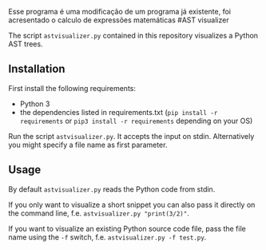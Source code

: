 Esse programa é uma modificação de um programa já existente, foi acresentado o calculo de expressões matemáticas
#AST visualizer

The script `astvisualizer.py` contained in this repository visualizes a Python AST trees.

## Installation

First install the following requirements:
  * Python 3
  * the dependencies listed in requirements.txt (`pip install -r requirements` or `pip3 install -r requirements` depending on your OS)

Run the script `astvisualizer.py`. It accepts the input on stdin. Alternatively you might specify a file name as first parameter.

## Usage

By default `astvisualizer.py` reads the Python code from stdin. 

If you only want to visualize a short snippet you can also pass it directly on the command line, f.e. `astvisualizer.py "print(3/2)"`.

If you want to visualize an existing Python source code file, pass the file name using the `-f` switch, f.e. `astvisualizer.py -f test.py`.
